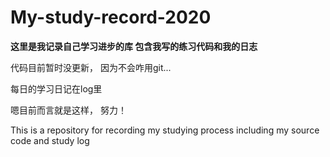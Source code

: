 # My-study-record-2020
**这里是我记录自己学习进步的库
包含我写的练习代码和我的日志**

代码目前暂时没更新，
因为不会咋用git...

每日的学习日记在log里

嗯目前而言就是这样，
努力！

This is a repository for recording my studying process
including my source code and study log
